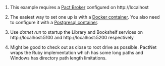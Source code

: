 1. This example requires a [Pact Broker](https://docs.pact.io/getting_started/sharing_pacts) configured on http://localhost

2. The easiest way to set one up is with a [Docker container](https://hub.docker.com/r/dius/pact-broker/).  You also need to configure it with a [Postgresql container](https://github.com/DiUS/pact_broker-docker/blob/master/POSTGRESQL.md).  

3. Use *dotnet run* to startup the Library and Bookshelf services on http://localhost:5100 and http://localhost:5200 respectively 

4. Might be good to check out as close to root drive as possible.  PactNet wraps the Ruby implementation which has some long paths and Windows has directory path length limitations.
